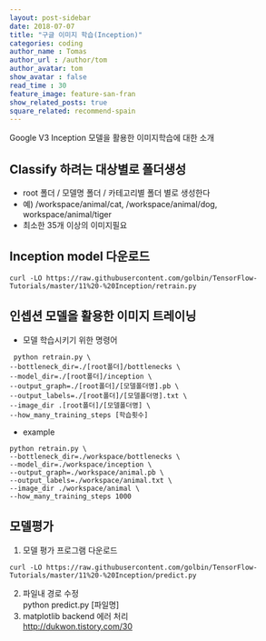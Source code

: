 ```yaml
---
layout: post-sidebar
date: 2018-07-07
title: "구글 이미지 학습(Inception)"
categories: coding
author_name : Tomas
author_url : /author/tom
author_avatar: tom
show_avatar : false
read_time : 30
feature_image: feature-san-fran
show_related_posts: true
square_related: recommend-spain
---
```

Google V3 Inception 모델을 활용한 이미지학습에 대한 소개

## Classify 하려는 대상별로 폴더생성
* root 폴더 / 모델명 폴더 / 카테고리별 폴더 별로 생성한다
* 예) /workspace/animal/cat, /workspace/animal/dog, workspace/animal/tiger
* 최소한 35개 이상의 이미지필요  

## Inception model 다운로드
```shell
curl -LO https://raw.githubusercontent.com/golbin/TensorFlow-Tutorials/master/11%20-%20Inception/retrain.py
```   

## 인셉션 모델을 활용한 이미지 트레이닝
* 모델 학습시키기 위한 명령어
```command
 python retrain.py \    
--bottleneck_dir=./[root폴더]/bottlenecks \
--model_dir=./[root폴더]/inception \
--output_graph=./[root폴더]/[모델폴더명].pb \
--output_labels=./[root폴더]/[모델폴더명].txt \
--image_dir .[root폴더]/[모델폴더명] \
--how_many_training_steps [학습횟수]
```
* example
```
python retrain.py \    
--bottleneck_dir=./workspace/bottlenecks \
--model_dir=./workspace/inception \
--output_graph=./workspace/animal.pb \
--output_labels=./workspace/animal.txt \
--image_dir ./workspace/animal \
--how_many_training_steps 1000
```   

## 모델평가
1. 모델 평가 프로그램 다운로드
```shell
curl -LO https://raw.githubusercontent.com/golbin/TensorFlow-Tutorials/master/11%20-%20Inception/predict.py
```
2. 파일내 경로 수정  
python predict.py [파일명]
3. matplotlib backend 에러 처리  
http://dukwon.tistory.com/30
